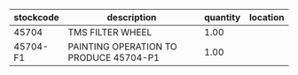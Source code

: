 |stockcode|description|quantity|location|
|---------|-----------|--------|--------|
|45704|TMS FILTER WHEEL|1.00||
|45704-F1|PAINTING OPERATION TO PRODUCE 45704-P1|1.00||
